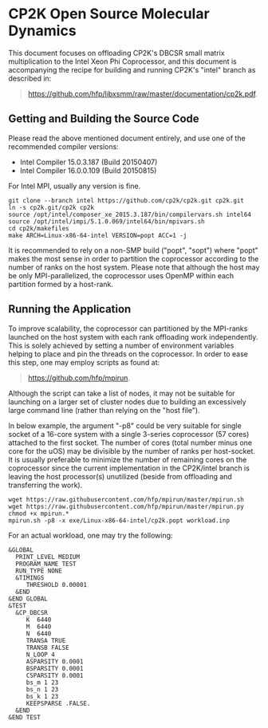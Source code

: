 # CP2K Open Source Molecular Dynamics
This document focuses on offloading CP2K's DBCSR small matrix multiplication to the Intel Xeon Phi Coprocessor, and this document is accompanying the recipe for building and running CP2K's "intel" branch as described in:
> https://github.com/hfp/libxsmm/raw/master/documentation/cp2k.pdf.

## Getting and Building the Source Code
Please read the above mentioned document entirely, and use one of the recommended compiler versions:
* Intel Compiler 15.0.3.187 (Build 20150407)
* Intel Compiler 16.0.0.109 (Build 20150815)

For Intel MPI, usually any version is fine.

```
git clone --branch intel https://github.com/cp2k/cp2k.git cp2k.git
ln -s cp2k.git/cp2k cp2k
source /opt/intel/composer_xe_2015.3.187/bin/compilervars.sh intel64
source /opt/intel/impi/5.1.0.069/intel64/bin/mpivars.sh
cd cp2k/makefiles
make ARCH=Linux-x86-64-intel VERSION=popt ACC=1 -j
```

It is recommended to rely on a non-SMP build ("popt", "sopt") where "popt" makes the most sense in order to partition the coprocessor according to the number of ranks on the host system. Please note that although the host may be only MPI-parallelized, the coprocessor uses OpenMP within each partition formed by a host-rank.

## Running the Application
To improve scalability, the coprocessor can partitioned by the MPI-ranks launched on the host system with each rank offloading work independently. This is solely achieved by setting a number of environment variables helping to place and pin the threads on the coprocessor. In order to ease this step, one may employ scripts as found at:
> https://github.com/hfp/mpirun.

Although the script can take a list of nodes, it may not be suitable for launching on a larger set of cluster nodes due to building an excessively large command line (rather than relying on the "host file").

In below example, the argument "-p8" could be very suitable for single socket of a 16-core system with a single 3-series coprocessor (57 cores) attached to the first socket. The number of cores (total number minus one core for the uOS) may be divisible by the number of ranks per host-socket. It is usually preferable to minimize the number of remaining cores on the coprocessor since the current implementation in the CP2K/intel branch is leaving the host processor(s) unutilized (beside from offloading and transferring the work).

```
wget https://raw.githubusercontent.com/hfp/mpirun/master/mpirun.sh
wget https://raw.githubusercontent.com/hfp/mpirun/master/mpirun.py
chmod +x mpirun.*
mpirun.sh -p8 -x exe/Linux-x86-64-intel/cp2k.popt workload.inp
```

For an actual workload, one may try the following:

```
&GLOBAL
  PRINT_LEVEL MEDIUM
  PROGRAM_NAME TEST
  RUN_TYPE NONE
  &TIMINGS
     THRESHOLD 0.00001
  &END
&END GLOBAL
&TEST
  &CP_DBCSR
     K  6440
     M  6440
     N  6440
     TRANSA TRUE
     TRANSB FALSE
     N_LOOP 4
     ASPARSITY 0.0001
     BSPARSITY 0.0001
     CSPARSITY 0.0001
     bs_m 1 23
     bs_n 1 23
     bs_k 1 23
     KEEPSPARSE .FALSE.
  &END
&END TEST
```
